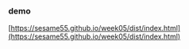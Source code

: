 ### demo
[https://sesame55.github.io/week05/dist/index.html](https://sesame55.github.io/week05/dist/index.html)
